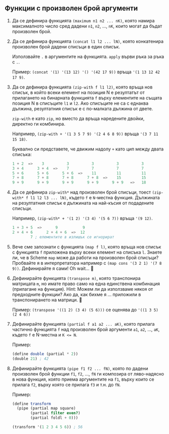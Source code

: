 Функции с произволен брой аргументи
-----------------------------------

1. Да се дефинира функцията `(maximum n1 n2 ... nK)`,
която намира максималното число сред дадени `n1`, `n2`, ..., `nK`,
които могат да бъдат произволен брой.

1. Да се дефинира функцията `(concat l1 l2 ... lN)`,
която конкатенира произволен брой дадени списъци в един списък.

    Използвайте `.` в аргументите на функцията. `apply` върви ръка за ръка с `.`.

    Пример: `(concat '(1) '(13 12) '() '(42 17 9))` връща `'(1 13 12 42 17 9)`.

1. Да се дефинира функцията `(zip-with f l1 l2)`,
която връща нов списък, в който всеки елемент на позиция N
е резултатът от прилагането на бинарната функцията `f`
върху елементите на същата позиция N в списъците `l1` и `l2`.
Ако списъците не са с еднаква дължина, резултатния списък е с по-малката дължина от двете.

   `zip-with` e като `zip`, но вместо да връща наредените двойки, директно ги комбинира.

    Например, `(zip-with + '(1 3 5 7 9) '(2 4 6 8 9))` връща `'(3 7 11 15 18)`.

    Буквално си представете, че движим надолу `+` като цип между двата списъка:

    ```scheme
    1 + 2  =>    3          3          3          3          3
    3 + 4      3 + 4  =>    7          7          7          7
    5 + 6      5 + 6      5 + 6  =>    11         11         11
    7 + 8      7 + 8      7 + 8      7 + 8  =>    15         15
    9 + 9      9 + 9      9 + 9      9 + 9      9 + 9   =>   18
    ```

1. Да се дефинира `zip-with*` над произволен брой списъци,
тоест `(zip-with* f l1 l2 l3 ... lN)`, където `f` е `N`-местна функция.
Дължината на резултатния списък е дължината на най-късия от подадените списъци.

    Например, `(zip-with* + '(1 2) '(3 4) '(5 6 7))` връща `'(9 12)`.

    ```scheme
    1 + 3 + 5  =>      9           9
    2 + 4 + 6      2 + 4 + 6  =>  12
            7 ; елементите в излишък се игнорират
    ```

1. Вече сме запознати с функцията `(map f l)`,
която връща нов списък с функцията `f` приложена върху всеки елемент на списъка `l`.
Знаете ли, че в Scheme `map` може да работи на произволен брой списъци?
Пробвайте я в интерпретатора например с `(map cons '(3 2 1) '(7 8 9))`.
Дефинирайте я сами! Oh wait... :thinking:

1. Дефинирайте функцията `(transpose m)`, която транспонира матрицата `m`,
но имате право само на една единствена комбинация (прилагане на функция).
Hint: Можем ли да използваме някоя от предходните функции? Ако да, как бихме я ... приложили в транспонирането на матрици. :thinking:

    Пример: `(transpose '((1 2) (3 4) (5 6)))` се оценява до `'((1 3 5) (2 4 6))`

1. Дефинирайте функцията `(partial f a1 a2 ... aK)`,
която прилага частично функцията `f` над произволен брой аргументи `a1`, `a2`, ..., `aK`,
където `f` е N-местна и `K <= N`.

    Пример:

    ```scheme
    (define double (partial * 2))
    (double 21) ; 42
    ```

1. Дефинирайте функцията `(pipe f1 f2 ... fN)`,
която по дадени произволен брой функции `f1`, `f2`, ..., `fN`
ги композира от ляво-надясно в нова функция,
която приема аргументите на `f1`, върху които се прилага `f2`,
върху която се прилага `f3` и т.н. до `fN`.

    Пример:

    ```scheme
    (define transform
      (pipe (partial map square)
            (partial filter even?)
            (partial foldl + 0)))

    (transform '(1 2 3 4 5 6)) ; 56
    ```

